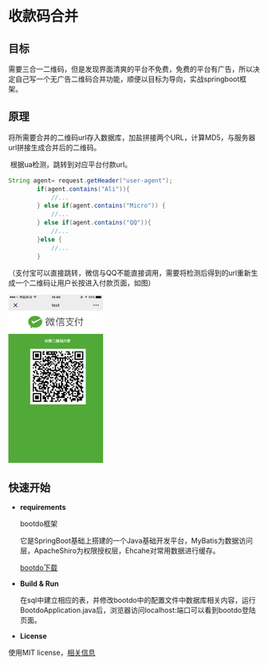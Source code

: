 # 收款码合并

## 目标

需要三合一二维码，但是发现界面清爽的平台不免费，免费的平台有广告，所以决定自己写一个无广告二维码合并功能，顺便以目标为导向，实战springboot框架。

## 原理

​	将所需要合并的二维码url存入数据库，加盐拼接两个URL，计算MD5，与服务器url拼接生成合并后的二维码。

​	根据ua检测，跳转到对应平台付款url。

```java
String agent= request.getHeader("user-agent");
		if(agent.contains("Ali")){
			//...
		} else if(agent.contains("Micro")) {
			//...
		} else if(agent.contains("QQ")){
			//...
		}else {
			//...
		}
```

（支付宝可以直接跳转，微信与QQ不能直接调用，需要将检测后得到的url重新生成一个二维码让用户长按进入付款页面，如图）

<img src=".\README_img\TIM图片20190909144731.png" style="zoom:33%;" />



## 快速开始

- **requirements**

  bootdo框架

  它是SpringBoot基础上搭建的一个Java基础开发平台，MyBatis为数据访问层，ApacheShiro为权限授权层，Ehcahe对常用数据进行缓存。

  [bootdo下载](https://gitee.com/lcg0124/bootdo)

- **Build & Run**

  在sql中建立相应的表，并修改bootdo中的配置文件中数据库相关内容，运行BootdoApplication.java后，浏览器访问localhost:端口可以看到bootdo登陆页面。

- **License**

使用MIT license，[相关信息](https://github.com/adorablealice/xxQRcode/blob/master/LICENSE)